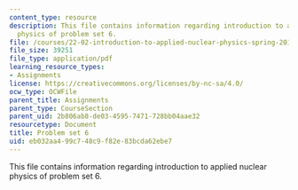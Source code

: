 ```yaml
---
content_type: resource
description: This file contains information regarding introduction to applied nuclear
  physics of problem set 6.
file: /courses/22-02-introduction-to-applied-nuclear-physics-spring-2012/eb032aa499c748c9f82e83bcda62ebe7_MIT22_02S12_pset6.pdf
file_size: 39251
file_type: application/pdf
learning_resource_types:
- Assignments
license: https://creativecommons.org/licenses/by-nc-sa/4.0/
ocw_type: OCWFile
parent_title: Assignments
parent_type: CourseSection
parent_uid: 2b806ab8-de03-4595-7471-728bb04aae32
resourcetype: Document
title: Problem set 6
uid: eb032aa4-99c7-48c9-f82e-83bcda62ebe7
---
```

This file contains information regarding introduction to applied nuclear physics of problem set 6.